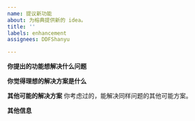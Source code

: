 ```yaml
---
name: 提议新功能
about: 为榕典提供新的 idea。
title: ''
labels: enhancement
assignees: DDFShanyu

---
```


**你提出的功能想解决什么问题**

**你觉得理想的解决方案是什么**

**其他可能的解决方案**
你考虑过的，能解决同样问题的其他可能方案。

**其他信息**
